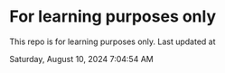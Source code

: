 # For learning purposes only
This repo is for learning purposes only.
Last updated at

Saturday, August 10, 2024 7:04:54 AM

